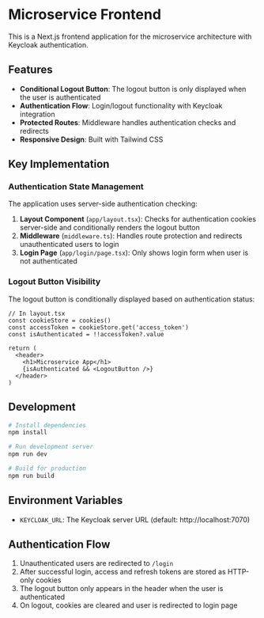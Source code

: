 # Microservice Frontend

This is a Next.js frontend application for the microservice architecture with Keycloak authentication.

## Features

- **Conditional Logout Button**: The logout button is only displayed when the user is authenticated
- **Authentication Flow**: Login/logout functionality with Keycloak integration
- **Protected Routes**: Middleware handles authentication checks and redirects
- **Responsive Design**: Built with Tailwind CSS

## Key Implementation

### Authentication State Management

The application uses server-side authentication checking:

1. **Layout Component** (`app/layout.tsx`): Checks for authentication cookies server-side and conditionally renders the logout button
2. **Middleware** (`middleware.ts`): Handles route protection and redirects unauthenticated users to login
3. **Login Page** (`app/login/page.tsx`): Only shows login form when user is not authenticated

### Logout Button Visibility

The logout button is conditionally displayed based on authentication status:

```tsx
// In layout.tsx
const cookieStore = cookies()
const accessToken = cookieStore.get('access_token')
const isAuthenticated = !!accessToken?.value

return (
  <header>
    <h1>Microservice App</h1>
    {isAuthenticated && <LogoutButton />}
  </header>
)
```

## Development

```bash
# Install dependencies
npm install

# Run development server
npm run dev

# Build for production
npm run build
```

## Environment Variables

- `KEYCLOAK_URL`: The Keycloak server URL (default: http://localhost:7070)

## Authentication Flow

1. Unauthenticated users are redirected to `/login`
2. After successful login, access and refresh tokens are stored as HTTP-only cookies
3. The logout button only appears in the header when the user is authenticated
4. On logout, cookies are cleared and user is redirected to login page